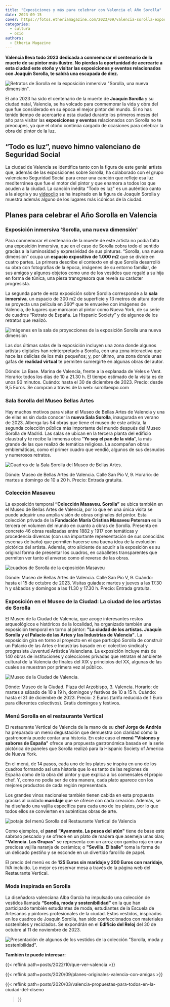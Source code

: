 ```yaml
---
title: "Exposiciones y más para celebrar con Valencia el Año Sorolla"
date: 2023-09-15
cover: https://fotos.etheriamagazine.com/2023/09/valencia-sorolla-exposicion-inmersiva-azul.jpg
categories: 
  - cultura
  - ocio
authors: 
  - Etheria Magazine
---
```


**Valencia lleva todo 2023 dedicada a conmemorar el centenario de la muerte de su pintor 
más ilustre. No pierdas la oportunidad de acercarte a esta ciudad este otoño y visitar 
las exposiciones y eventos relacionados con Joaquín Sorolla, te saldrá una escapada de 
diez.** 

![Retratos de Sorolla en la exposición inmersiva "Sorolla, una nueva dimensión".](https://fotos.etheriamagazine.com/2023/09/sorolla-exposicion-inmersiva-retratos.jpg 'Retratos de Sorolla en la exposición inmersiva "Sorolla, una nueva dimensión". © Susana García')

El año 2023 ha sido el centenario de la muerte de **Joaquín Sorolla** y su ciudad natal, 
Valencia, se ha volcado para conmemorar la vida y obra del que fue considerado en su 
época el mejor pintor del mundo. Si no has tenido tiempo de acercarte a esta ciudad 
durante los primeros meses del año para visitar las **exposiciones y eventos** 
relacionados con Sorolla no te preocupes, ya que el otoño continúa cargado de ocasiones 
para celebrar la obra del pintor de la luz. 

## “Todo es luz”, nuevo himno valenciano de Seguridad Social

La ciudad de Valencia se identifica tanto con la figura de este genial artista que, 
además de las exposiciones sobre Sorolla, ha colaborado con el grupo valenciano 
Seguridad Social para crear una canción que refleje esa luz mediterránea que fue el 
motor del pintor y que enamora a todos los que acuden a la ciudad. La canción inédita 
"Todo es luz" es un auténtico canto a la alegría y su 
[videoclip](https://www.youtube.com/watch?v=JZCGFxXXoiE&t=1s) se ha inspirado en la 
figura de Joaquín Sorolla y muestra además alguno de los lugares más icónicos de la 
ciudad. 

## Planes para celebrar el Año Sorolla en Valencia

### Exposición inmersiva 'Sorolla, una nueva dimensión'

Para conmemorar el centenario de la muerte de este artista no podía falta una exposición 
inmersiva, que en el caso de Sorolla cobra todo el sentido gracias a la luminosidad y 
expresividad de sus pinturas. “Sorolla, una nueva dimensión” ocupa un **espacio 
expositivo de 1.000 m2** que se divide en cuatro partes. La primera describe el contexto 
en el que Sorolla desarrolló su obra con fotografías de la época, imágenes de su entorno 
familiar, de sus amigos y algunos objetos como uno de los vestidos que regaló a su hija 
en forma de túnica, una pieza transgresora que revela su carácter progresista. 

La segunda parte de esta exposición sobre Sorolla corresponde a la **sala inmersiva**, 
un espacio de 300 m2 de superficie y 13 metros de altura donde se proyecta una película 
en 360º que te envuelve con imágenes de Valencia, de lugares que marcaron al pintor como 
Nueva York, de su serie de cuadros “Retrato de España. La Hispanic Society” y de algunos 
de los retratos que realizó. 

![imágenes en la sala de proyecciones de la exposición Sorolla una nueva dimensión](https://fotos.etheriamagazine.com/2023/09/valencia-sorolla-exposicion-inmersiva-azul.jpg "Proyección en la sala inmersiva de la exposición © “Sorolla, una nueva dimensión”.")

Las dos últimas salas de la exposición incluyen una zona donde algunos artistas 
digitales han reinterpretado a Sorolla, con una zona interactiva que hace las delicias 
de los más pequeños; y, por último, una zona donde unas gafas de **realidad virtual** te 
permiten sumergirte en algunas obras del autor. 

Dónde: La Base. Marina de Valencia, frente a la explanada de Veles e Vent. Horario: 
todos los días de 10 a 21.30 h. El tiempo estimado de la visita es de unos 90 minutos. 
Cuándo: hasta el 30 de diciembre de 2023. Precio: desde 9,5 Euros. Se compran a través 
de la web: sorollaexpo.com 

### Sala Sorolla del Museo Bellas Artes

Hay muchos motivos para visitar el Museo de Bellas Artes de Valencia y una de ellas es 
sin duda conocer la **nueva Sala Sorolla**, inaugurada en verano de 2023. Alberga las 54 
obras que tiene el museo de este artista, la segunda colección pública más importante 
del mundo después del Museo Sorolla de Madrid. Las salas se ubican en la tercera planta 
del edificio claustral y te recibe la inmensa obra "**Yo soy el pan de la vida**", la 
más grande de las que realizó de temática religiosa. La acompañan obras emblemáticas, 
como el primer cuadro que vendió, algunos de sus desnudos y numerosos retratos. 

![Cuadros de la Sala Sorolla del Museo de Bellas Artes.](https://fotos.etheriamagazine.com/2023/09/valencia-sorolla-museo-bellas-artes-cuadros.jpg "Cuadros de la Sala Sorolla del Museo de Bellas Artes. © Susana García")

Dónde: Museo de Bellas Artes de Valencia. Calle San Pío V, 9. Horario: de martes a 
domingo de 10 a 20 h. Precio: Entrada gratuita. 

### Colección Masaveu

La exposición temporal **“Colección Masaveu. Sorolla”** se ubica también en el Museo de 
Bellas Artes de Valencia, por lo que en una única visita se puede adquirir una amplia 
visión de obras originales del pintor. Esta colección privada de la **Fundación María 
Cristina Masaveu Peterson** es la tercera en volumen del mundo en cuanto a obras de 
Sorolla. Presenta en concreto 46 obras realizadas entre 1882 y 1917 con temáticas y 
procedencia diversas (con una importante representación de sus conocidas escenas de 
baño) que permiten hacerse una buena idea de la evolución pictórica del artista. Además, 
otro aliciente de acudir a la exposición es su original forma de presentar los cuadros, 
en caballetes transparentes que permiten ver tanto el anverso como el reverso de las 
obras. 

![cuadros de Sorolla de la exposición Masaveu](https://fotos.etheriamagazine.com/2023/09/valencia-sorolla-masaveu.jpg "Exposición de la Colección Masaveu en el Museo de Bellas Artes. © Susana García")

Dónde: Museo de Bellas Artes de Valencia. Calle San Pío V, 9. Cuándo: hasta el 15 de 
octubre de 2023. Visitas guiadas: martes y jueves a las 17.30 h y sábados y domingos a 
las 11.30 y 17.30 h. Precio: Entrada gratuita. 

### Exposición en el Museo de la Ciudad: La ciudad de los artistas de Sorolla

El Museo de la Ciudad de Valencia, que acoge interesantes restos arqueológicos e 
históricos de la localidad, ha organizado también una exposición temporal en torno al 
pintor: **"La ciudad de los artistas. Joaquín Sorolla y el Palacio de las Artes y las 
Industrias de Valencia"**. La exposición gira en torno al proyecto en el que participó 
Sorolla de construir un Palacio de las Artes e Industrias basado en el colectivo 
sindical y progresista Juventud Artística Valenciana. La exposición incluye más de 140 
obras de instituciones y colecciones privadas que retratan el ambiente cultural de la 
Valencia de finales del XIX y principios del XX, algunas de las cuales se muestran por 
primera vez al público. 

![Museo de la Ciudad de Valencia.](https://fotos.etheriamagazine.com/2023/09/valencia-sorolla-museo-ciudad.jpg "Museo de la Ciudad de Valencia. © Visit Valencia")

Dónde: Museo de la Ciudad. Plaza del Arzobispo, 3. Valencia. Horario: de martes a sábado 
de 10 a 19 h, domingos y festivos de 10 a 15 h. Cuándo: hasta el 31 de diciembre de 
2023. Precio: 2 Euros (tarifa reducida de 1 Euro para diferentes colectivos). Gratis 
domingos y festivos. 

### Menú Sorolla en el restaurante Vertical

El restaurante Vertical de Valencia de la mano de su **chef Jorge de Andrés** ha 
preparado un menú degustación que demuestra con claridad cómo la gastronomía puede 
contar una historia. En este caso el **menú "Visiones y sabores de España"** ofrece una 
propuesta gastronómica basada en la serie pictórica de paneles que Sorolla realizó para 
la Hispanic Society of America de Nueva York. 

En el menú, de 14 pasos, cada uno de los platos se inspira en uno de los cuadros 
formando así una historia que lo es tanto de las regiones de España como de la obra del 
pintor y que explica a los comensales el propio chef. Y, como no podía ser de otra 
manera, cada plato aparece con los mejores productos de cada región representada. 

Los grandes vinos nacionales también tienen cabida en esta propuesta gracias al cuidado 
**maridaje** que se ofrece con cada creación. Además, se ha diseñado una vajilla 
específica para cada uno de los platos, por lo que todos ellos se convierten en 
auténticas obras de arte. 

![potaje del menú Sorolla del Restaurante Vertical de Valencia](https://fotos.etheriamagazine.com/2023/09/valencia-sorolla-menu-potaje-vigilia-restaurante-vertical.jpg 'El potaje corresponde al panel "Sevilla. Los Nazarenos". © S.G./Etheria Magazine')

Como ejemplos, el **panel "Ayamonte. La pesca del atún"** tiene de base este sabroso 
pescado y se ofrece en un plato de madera que asemeja unas olas; **"Valencia. Las 
Grupas"** se representa con un arroz con gamba roja en una preciosa vajilla naranja de 
cerámica; o **"Sevilla. El baile"** toma la forma de un delicado pestiño y se esconde en 
un divertido farolillo de papel. 

El precio del menú es de **125 Euros sin maridaje y 200 Euros con maridaje**, IVA 
incluido. Lo mejor es reservar mesa a través de la página web del Restaurante Vertical. 

### Moda inspirada en Sorolla

La diseñadora valenciana Alba García ha impulsado una colección de vestidos llamada 
**“Sorolla, moda y sostenibilidad”** en la que han participado también estudiantes de 
moda, estudiantes de la Escuela de Artesanos y pintores profesionales de la ciudad. 
Estos vestidos, inspirados en los cuadros de Joaquín Sorolla, han sido confeccionados 
con materiales sostenibles y reciclados. Se expondrán en el **Edificio del Reloj** del 
30 de octubre al 11 de noviembre de 2023. 

![Presentación de algunos de los vestidos de la colección "Sorolla, moda y sostenibilidad".](https://fotos.etheriamagazine.com/2023/09/valencia-Desfile-Sorolla.jpg 'Presentación de algunos de los vestidos de la colección "Sorolla, moda y sostenibilidad". © Visit Valencia')

**También te puede interesar:** 

{{< reflink path=posts/2022/10/que-ver-valencia >}} 

{{< reflink path=posts/2020/09/planes-originales-valencia-con-amigas >}} 

{{< reflink path=posts/2020/03/valencia-propuestas-para-todos-en-la-ciudad-del-diseno 
>}}
